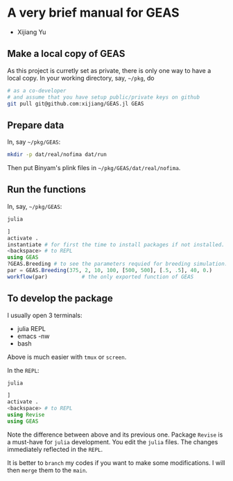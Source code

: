 # A very brief manual for GEAS
- Xijiang Yu

## Make a local copy of GEAS
As this project is curretly set as private,
there is only one way to have a local copy.
In your working directory, say, `~/pkg`, do
```bash
# as a co-developer
# and assume that you have setup public/private keys on github
git pull git@github.com:xijiang/GEAS.jl GEAS
```

## Prepare data

In, say `~/pkg/GEAS`:
```bash
mkdir -p dat/real/nofima dat/run
```
Then put Binyam's plink files in `~/pkg/GEAS/dat/real/nofima`.

## Run the functions
In, say, `~/pkg/GEAS`:
```bash
julia
```
```julia
]
activate .
instantiate # for first the time to install packages if not installed.
<backspace> # to REPL
using GEAS
?GEAS.Breeding # to see the parameters requied for breeding simulation.
par = GEAS.Breeding(375, 2, 10, 100, [500, 500], [.5, .5], 40, 0.)
workflow(par)			# the only exported function of GEAS
```

## To develop the package
I usually open 3 terminals:
- julia REPL
- emacs -nw
- bash

Above is much easier with `tmux` or `screen`.

In the `REPL`:
```bash
julia
```
```julia
]
activate .
<backspace> # to REPL
using Revise
using GEAS
```

Note the difference between above and its previous one.
Package `Revise` is a must-have for `julia` development.
You edit the `julia` files.  The changes immediately reflected in the `REPL`.

It is better to `branch` my codes if you want to make some modifications.
I will then `merge` them to the `main`.
